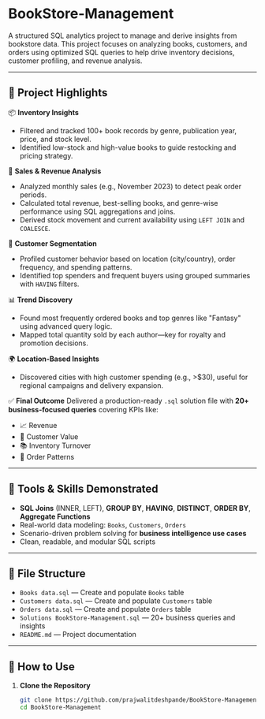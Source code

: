 # BookStore-Management


A structured SQL analytics project to manage and derive insights from bookstore data. This project focuses on analyzing books, customers, and orders using optimized SQL queries to help drive inventory decisions, customer profiling, and revenue analysis.

---

## 🚀 Project Highlights

📦 **Inventory Insights**
- Filtered and tracked 100+ book records by genre, publication year, price, and stock level.
- Identified low-stock and high-value books to guide restocking and pricing strategy.

🧾 **Sales & Revenue Analysis**
- Analyzed monthly sales (e.g., November 2023) to detect peak order periods.
- Calculated total revenue, best-selling books, and genre-wise performance using SQL aggregations and joins.
- Derived stock movement and current availability using `LEFT JOIN` and `COALESCE`.

👥 **Customer Segmentation**
- Profiled customer behavior based on location (city/country), order frequency, and spending patterns.
- Identified top spenders and frequent buyers using grouped summaries with `HAVING` filters.

📊 **Trend Discovery**
- Found most frequently ordered books and top genres like "Fantasy" using advanced query logic.
- Mapped total quantity sold by each author—key for royalty and promotion decisions.

🌍 **Location-Based Insights**
- Discovered cities with high customer spending (e.g., >$30), useful for regional campaigns and delivery expansion.

✅ **Final Outcome**
Delivered a production-ready `.sql` solution file with **20+ business-focused queries** covering KPIs like:
- 📈 Revenue
- 🧠 Customer Value
- 📚 Inventory Turnover
- 🔄 Order Patterns

---

## 🧠 Tools & Skills Demonstrated

- **SQL Joins** (INNER, LEFT), **GROUP BY**, **HAVING**, **DISTINCT**, **ORDER BY**, **Aggregate Functions**
- Real-world data modeling: `Books`, `Customers`, `Orders`
- Scenario-driven problem solving for **business intelligence use cases**
- Clean, readable, and modular SQL scripts

---

## 📂 File Structure

- `Books data.sql` — Create and populate `Books` table
- `Customers data.sql` — Create and populate `Customers` table
- `Orders data.sql` — Create and populate `Orders` table
- `Solutions BookStore-Management.sql` — 20+ business queries and insights
- `README.md` — Project documentation

---

## 📌 How to Use

1. **Clone the Repository**
   ```bash
   git clone https://github.com/prajwalitdeshpande/BookStore-Management.git
   cd BookStore-Management


